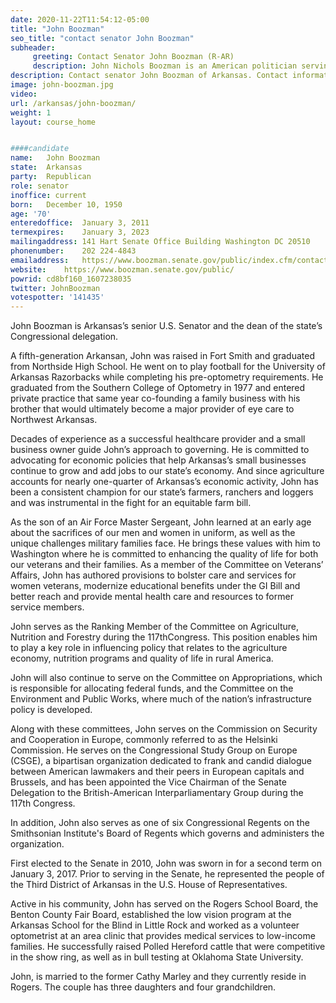 ```yaml
---
date: 2020-11-22T11:54:12-05:00
title: "John Boozman"
seo_title: "contact senator John Boozman"
subheader:
     greeting: Contact Senator John Boozman (R-AR)
     description: John Nichols Boozman is an American politician serving as the senior United States senator from Arkansas, a seat that he was first elected to in 2010. A member of the Republican Party, he previously was the U.S. Representative for Arkansas's 3rd congressional district from 2001 to 2011.
description: Contact senator John Boozman of Arkansas. Contact information for John Boozman includes email address, phone number, and mailing address.
image: john-boozman.jpg
video: 
url: /arkansas/john-boozman/
weight: 1
layout: course_home


####candidate
name:	John Boozman
state:	Arkansas
party:	Republican
role: senator
inoffice: current
born:	December 10, 1950
age: '70'
enteredoffice:	January 3, 2011
termexpires:	January 3, 2023
mailingaddress:	141 Hart Senate Office Building Washington DC 20510
phonenumber:	202 224-4843
emailaddress:	https://www.boozman.senate.gov/public/index.cfm/contact
website:	https://www.boozman.senate.gov/public/
powrid: cd8bf160_1607238035
twitter: JohnBoozman
votespotter: '141435'
---
```

John Boozman is Arkansas’s senior U.S. Senator and the dean of the state’s Congressional delegation.  

A fifth-generation Arkansan, John was raised in Fort Smith and graduated from Northside High School. He went on to play football for the University of Arkansas Razorbacks while completing his pre-optometry requirements. He graduated from the Southern College of Optometry in 1977 and entered private practice that same year co-founding a family business with his brother that would ultimately become a major provider of eye care to Northwest Arkansas.

Decades of experience as a successful healthcare provider and a small business owner guide John’s approach to governing. He is committed to advocating for economic policies that help Arkansas’s small businesses continue to grow and add jobs to our state’s economy. And since agriculture accounts for nearly one-quarter of Arkansas’s economic activity, John has been a consistent champion for our state’s farmers, ranchers and loggers and was instrumental in the fight for an equitable farm bill. 

As the son of an Air Force Master Sergeant, John learned at an early age about the sacrifices of our men and women in uniform, as well as the unique challenges military families face. He brings these values with him to Washington where he is committed to enhancing the quality of life for both our veterans and their families. As a member of the Committee on Veterans’ Affairs, John has authored provisions to bolster care and services for women veterans, modernize educational benefits under the GI Bill and better reach and provide mental health care and resources to former service members.

John serves as the Ranking Member of the Committee on Agriculture, Nutrition and Forestry during the 117thCongress. This position enables him to play a key role in influencing policy that relates to the agriculture economy, nutrition programs and quality of life in rural America. 

John will also continue to serve on the Committee on Appropriations, which is responsible for allocating federal funds, and the Committee on the Environment and Public Works, where much of the nation’s infrastructure policy is developed.   

Along with these committees, John serves on the Commission on Security and Cooperation in Europe, commonly referred to as the Helsinki Commission. He serves on the Congressional Study Group on Europe (CSGE), a bipartisan organization dedicated to frank and candid dialogue between American lawmakers and their peers in European capitals and Brussels, and has been appointed the Vice Chairman of the Senate Delegation to the British-American Interparliamentary Group during the 117th Congress. 

In addition, John also serves as one of six Congressional Regents on the Smithsonian Institute's Board of Regents which governs and administers the organization.

First elected to the Senate in 2010, John was sworn in for a second term on January 3, 2017. Prior to serving in the Senate, he represented the people of the Third District of Arkansas in the U.S. House of Representatives. 

Active in his community, John has served on the Rogers School Board, the Benton County Fair Board, established the low vision program at the Arkansas School for the Blind in Little Rock and worked as a volunteer optometrist at an area clinic that provides medical services to low-income families. He successfully raised Polled Hereford cattle that were competitive in the show ring, as well as in bull testing at Oklahoma State University.

John, is married to the former Cathy Marley and they currently reside in Rogers. The couple has three daughters and four grandchildren.